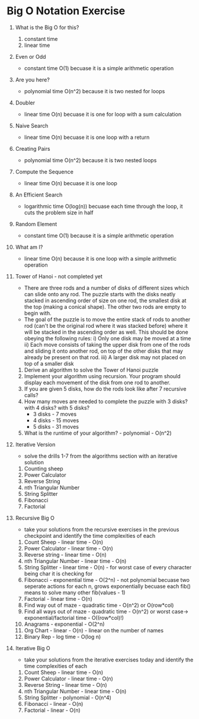 # Big O Notation Exercise

1. What is the Big O for this?

    1. constant time
    2. linear time

2. Even or Odd

    - constant time O(1) becuase it is a simple arithmetic operation

3. Are you here?

    - polynomial time O(n^2) because it is two nested for loops

4. Doubler

    - linear time O(n) becuase it is one for loop with a sum calculation

5. Naive Search

    - linear time O(n) becuase it is one loop with a return

6. Creating Pairs

    - polynomial time O(n^2) because it is two nested loops

7. Compute the Sequence

    - linear time O(n) becuase it is one loop

8. An Efficient Search

    - logarithmic time O(log(n)) becuase each time through the loop, it cuts the problem size in half

9. Random Element

    - constant time O(1) because it is a simple arithmetic operation

10. What am I?
    - linear time O(n) because it is one loop with a simple arithmetic operation

11. Tower of Hanoi - not completed yet
    - There are three rods and a number of disks of different sizes which can slide onto any rod. The puzzle starts with the disks neatly stacked in ascending order of size on one rod, the smallest disk at the top (making a conical shape). The other two rods are empty to begin with.
    - The goal of the puzzle is to move the entire stack of rods to another rod (can't be the original rod where it was stacked before) where it will be stacked in the ascending order as well. This should be done obeying the following rules: i) Only one disk may be moved at a time ii) Each move consists of taking the upper disk from one of the rods and sliding it onto another rod, on top of the other disks that may already be present on that rod. iii) A larger disk may not placed on top of a smaller disk
    1. Derive an algorithm to solve the Tower of Hanoi puzzle
    2. Implement your algorithm using recursion. Your program should display each movement of the disk from one rod to another.
    3. If you are given 5 disks, how do the rods look like after 7 recursive calls?
    4. How many moves are needed to complete the puzzle with 3 disks? with 4 disks? with 5 disks?
        - 3 disks - 7 moves
        - 4 disks - 15 moves
        - 5 disks - 31 moves
    5. What is the runtime of your algorithm? - polynomial - O(n^2)

12. Iterative Version

    -   solve the drills 1-7 from the algorithms section with an iterative solution

    1. Counting sheep
    2. Power Calculator
    3. Reverse String
    4. nth Triangular Number
    5. String Splitter
    6. Fibonacci
    7. Factorial

13. Recursive Big O

    -   take your solutions from the recursive exercises in the previous checkpoint and identify the time complexities of each

    1. Count Sheep - linear time - O(n)
    2. Power Calculator - linear time - O(n)
    3. Reverse string - linear time - O(n)
    4. nth Triangular Number - linear time - O(n)
    5. String Splitter - linear time - O(n) - for worst case of every character being char it is checking for
    6. Fibonacci - exponential time - O(2^n) - not polynomial becuase two seperate actions for each n, grows exponentially becuase each fib() means to solve many other fib(values - 1)
    7. Factorial - linear time - O(n)
    8. Find way out of maze - quadratic time - O(n^2) or O(row*col)
    9. Find all ways out of maze - quadratic time - O(n^2) or worst case-> exponential/factorial time - O((row*col)!)
    10. Anagrams - exponential - O(2^n)
    11. Org Chart - linear - O(n) - linear on the number of names 
    12. Binary Rep - log time - O(log n)

14. Iterative Big O
    -   take your solutions from the iterative exercises today and identify the time complexities of each
    1. Count Sheep - linear time - O(n)
    2. Power Calculator - linear time - O(n)
    3. Reverse String - linear time - O(n)
    4. nth Triangular Number - linear time - O(n)
    5. String Splitter - polynomial - O(n^4)
    6. Fibonacci - linear - O(n)
    7. Factorial - linear - O(n)
